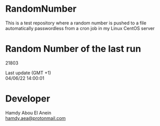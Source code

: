 # RandomNumber    
This is a test repository where a random number is pushed to a file automatically passwordless from a cron job in my Linux CentOS server    
# Random Number of the last run   
21803
      
Last update (GMT +1)    
04/06/22 14:00:01
# Developer    
Hamdy Abou El Anein   
hamdy.aea@protonmail.com
